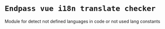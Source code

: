 # `Endpass vue i18n translate checker`

Module for detect not defined languages in code or not used lang constants
